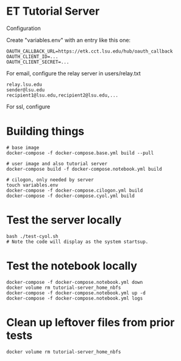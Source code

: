 # ET Tutorial Server

Configuration

Create "variables.env" with an entry like this one:

    OAUTH_CALLBACK_URL=https://etk.cct.lsu.edu/hub/oauth_callback
    OAUTH_CLIENT_ID=...
    OAUTH_CLIENT_SECRET=...

For email, configure the relay server in users/relay.txt

    relay.lsu.edu
    sender@lsu.edu
    recipient1@lsu.edu,recipient2@lsu.edu,...

For ssl, configure

# Building things

    # base image
    docker-compose -f docker-compose.base.yml build --pull

    # user image and also tutorial server
    docker-compose build -f docker-compose.notebook.yml build

    # cilogon, only needed by server
    touch variables.env
    docker-compose -f docker-compose.cilogon.yml build
    docker-compose -f docker-compose.cyol.yml build

# Test the server locally
    
    bash ./test-cyol.sh
    # Note the code will display as the system startsup.

# Test the notebook locally

    docker-compose -f docker-compose.notebook.yml down
    docker volume rm tutorial-server_home_nbfs
    docker-compose -f docker-compose.notebook.yml up -d
    docker-compose -f docker-compose.notebook.yml logs

# Clean up leftover files from prior tests

    docker volume rm tutorial-server_home_nbfs
